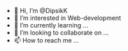 - 👋 Hi, I’m @DipsikK
- 👀 I’m interested in Web-development
- 🌱 I’m currently learning ...
- 💞️ I’m looking to collaborate on ...
- 📫 How to reach me ...

<!---
DipsikK/DipsikK is a ✨ special ✨ repository because its `README.md` (this file) appears on your GitHub profile.
You can click the Preview link to take a look at your changes.
--->
